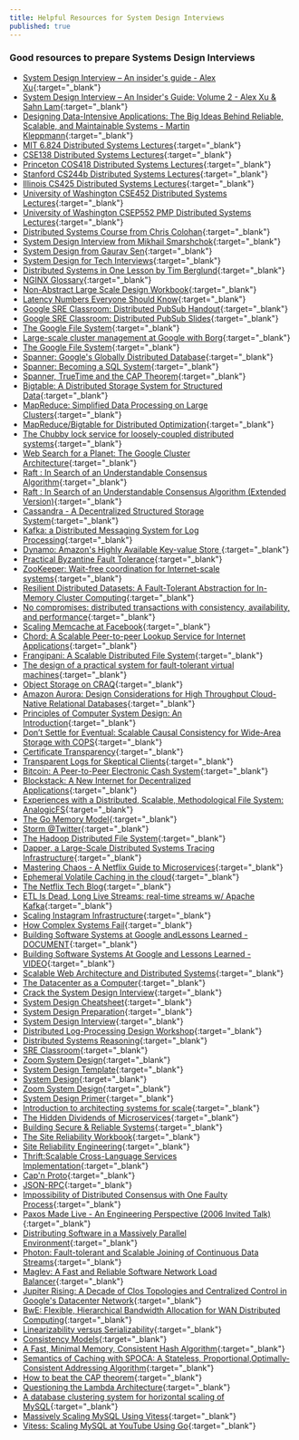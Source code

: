 ```yaml
---
title: Helpful Resources for System Design Interviews
published: true
---
```


### Good resources to prepare Systems Design Interviews
* [System Design Interview – An insider's guide - Alex Xu](https://amzn.to/3vdVLXd){:target="_blank"}
* [System Design Interview – An Insider's Guide: Volume 2 - Alex Xu & Sahn Lam](https://amzn.to/3RXzPcp){:target="_blank"}  
* [Designing Data-Intensive Applications: The Big Ideas Behind Reliable, Scalable, and Maintainable Systems - Martin Kleppmann](https://amzn.to/3veIM7w){:target="_blank"} 
* [MIT 6.824 Distributed Systems Lectures](https://www.youtube.com/playlist?list=PLrw6a1wE39_tb2fErI4-WkMbsvGQk9_UB){:target="_blank"}
* [CSE138 Distributed Systems Lectures](https://www.youtube.com/playlist?list=PLNPUF5QyWU8O0Wd8QDh9KaM1ggsxspJ31){:target="_blank"}
* [Princeton COS418 Distributed Systems Lectures](https://www.cs.princeton.edu/courses/archive/fall19/cos418/schedule.html){:target="_blank"}
* [Stanford CS244b Distributed Systems Lectures](http://www.scs.stanford.edu/20sp-cs244b/notes){:target="_blank"}
* [Illinois CS425 Distributed Systems Lectures](https://courses.engr.illinois.edu/cs425/fa2020/lectures.html){:target="_blank"}
* [University of Washington CSE452 Distributed Systems Lectures](https://courses.cs.washington.edu/courses/cse452/20wi/calendar/lecturelist.html){:target="_blank"}
* [University of Washington CSEP552 PMP Distributed Systems Lectures](https://courses.cs.washington.edu/courses/csep552/16wi){:target="_blank"}
* [Distributed Systems Course from Chris Colohan](https://www.youtube.com/playlist?list=PLOE1GTZ5ouRPbpTnrZ3Wqjamfwn_Q5Y9A){:target="_blank"}
* [System Design Interview from Mikhail Smarshchok](https://www.youtube.com/channel/UC9vLsnF6QPYuH51njmIooCQ){:target="_blank"}
* [System Design from Gaurav Sen](https://www.youtube.com/playlist?list=PLMCXHnjXnTnvo6alSjVkgxV-VH6EPyvoX){:target="_blank"}
* [System Design for Tech Interviews](https://www.hiredintech.com/courses/system-design){:target="_blank"}
* [Distributed Systems in One Lesson by Tim Berglund](https://youtu.be/Y6Ev8GIlbxc){:target="_blank"}
* [NGINX Glossary](https://www.nginx.com/resources/glossary/){:target="_blank"}
* [Non-Abstract Large Scale Design Workbook](https://static.googleusercontent.com/media/landing.google.com/en//sre/static/pdf/nalsd-workbook-a4.pdf){:target="_blank"}
* [Latency Numbers Everyone Should Know](https://static.googleusercontent.com/media/landing.google.com/en//sre/static/pdf/rule-of-thumb-latency-numbers-a4.pdf){:target="_blank"}
* [Google SRE Classroom: Distributed PubSub Handout](https://static.googleusercontent.com/media/landing.google.com/en//sre/static/pdf/nalsd-pubsub-handout-a4.pdf){:target="_blank"}
* [Google SRE Classroom: Distributed PubSub Slides](https://static.googleusercontent.com/media/landing.google.com/en//sre/static/pdf/nalsd-pubsub-slides.pdf){:target="_blank"}
* [The Google File System](https://research.google/pubs/pub51/){:target="_blank"}
* [Large-scale cluster management at Google with Borg](https://research.google/pubs/pub43438/){:target="_blank"}
* [The Google File System](https://research.google/pubs/pub51/){:target="_blank"}
* [Spanner: Google's Globally Distributed Database](https://research.google/pubs/pub44915/){:target="_blank"}
* [Spanner: Becoming a SQL System](https://research.google/pubs/pub46103/){:target="_blank"}
* [Spanner, TrueTime and the CAP Theorem](https://research.google/pubs/pub45855/){:target="_blank"}
* [Bigtable: A Distributed Storage System for Structured Data](https://research.google/pubs/pub27898/){:target="_blank"}
* [MapReduce: Simplified Data Processing on Large Clusters](https://research.google/pubs/pub62/){:target="_blank"}
* [MapReduce/Bigtable for Distributed Optimization](https://research.google/pubs/pub36948/){:target="_blank"}
* [The Chubby lock service for loosely-coupled distributed systems](https://research.google/pubs/pub27897/){:target="_blank"}
* [Web Search for a Planet: The Google Cluster Architecture](https://research.google/pubs/pub49/){:target="_blank"}
* [Raft : In Search of an Understandable Consensus Algorithm](https://web.stanford.edu/~ouster/cgi-bin/papers/raft-atc14){:target="_blank"}
* [Raft : In Search of an Understandable Consensus Algorithm (Extended Version)](https://raft.github.io/raft.pdf){:target="_blank"}
* [Cassandra - A Decentralized Structured Storage System](https://research.cs.cornell.edu/ladis2009/papers/lakshman-ladis2009.pdf){:target="_blank"}
* [Kafka: a Distributed Messaging System for Log Processing](https://cs.uwaterloo.ca/~ssalihog/courses/papers/netdb11-final12.pdf){:target="_blank"}
* [Dynamo: Amazon's Highly Available Key-value Store ](https://www.allthingsdistributed.com/files/amazon-dynamo-sosp2007.pdf){:target="_blank"}
* [Practical Byzantine Fault Tolerance](http://pmg.csail.mit.edu/papers/osdi99.pdf){:target="_blank"}
* [ZooKeeper: Wait-free coordination for Internet-scale systems](https://www.usenix.org/legacy/events/atc10/tech/full_papers/Hunt.pdf){:target="_blank"}
* [Resilient Distributed Datasets: A Fault-Tolerant Abstraction for In-Memory Cluster Computing](https://www.usenix.org/system/files/conference/nsdi12/nsdi12-final138.pdf){:target="_blank"}
* [No compromises: distributed transactions with consistency, availability, and performance](https://dl.acm.org/doi/pdf/10.1145/2815400.2815425){:target="_blank"}
* [Scaling Memcache at Facebook](https://research.fb.com/wp-content/uploads/2016/11/scaling-memcache-at-facebook.pdf){:target="_blank"}
* [Chord: A Scalable Peer-to-peer Lookup Service for Internet Applications](https://pdos.csail.mit.edu/papers/chord:sigcomm01/chord_sigcomm.pdf){:target="_blank"}
* [Frangipani: A Scalable Distributed File System](https://pdos.csail.mit.edu/6.824/papers/thekkath-frangipani.pdf){:target="_blank"}
* [The design of a practical system for fault-tolerant virtual machines](https://pdos.csail.mit.edu/6.824/papers/vm-ft.pdf){:target="_blank"}
* [Object Storage on CRAQ](https://pdos.csail.mit.edu/6.824/papers/craq.pdf){:target="_blank"}
* [Amazon Aurora: Design Considerations for High Throughput Cloud-Native Relational Databases](https://pdos.csail.mit.edu/6.824/papers/aurora.pdf){:target="_blank"}
* [Principles of Computer System Design: An Introduction](https://ocw.mit.edu/resources/res-6-004-principles-of-computer-system-design-an-introduction-spring-2009/){:target="_blank"}
* [Don’t Settle for Eventual: Scalable Causal Consistency for Wide-Area Storage with COPS](https://pdos.csail.mit.edu/6.824/papers/cops.pdf){:target="_blank"}
* [Certificate Transparency](https://www.certificate-transparency.org/){:target="_blank"}
* [Transparent Logs for Skeptical Clients](https://research.swtch.com/tlog){:target="_blank"}
* [Bitcoin: A Peer-to-Peer Electronic Cash System](https://pdos.csail.mit.edu/6.824/papers/bitcoin.pdf){:target="_blank"}
* [Blockstack: A New Internet for Decentralized Applications](https://pdos.csail.mit.edu/6.824/papers/blockstack-2017.pdf){:target="_blank"}
* [Experiences with a Distributed, Scalable, Methodological File System: AnalogicFS](https://pdos.csail.mit.edu/6.824/papers/katabi-analogicfs.pdf){:target="_blank"}
* [The Go Memory Model](https://golang.org/ref/mem){:target="_blank"}
* [Storm @Twitter](https://cs.brown.edu/courses/csci2270/archives/2015/papers/ss-storm.pdf){:target="_blank"}
* [The Hadoop Distributed File System](https://storageconference.us/2010/Papers/MSST/Shvachko.pdf){:target="_blank"}
* [Dapper, a Large-Scale Distributed Systems Tracing Infrastructure](https://research.google/pubs/pub36356/){:target="_blank"}
* [Mastering Chaos - A Netflix Guide to Microservices](https://youtu.be/CZ3wIuvmHeM){:target="_blank"}
* [Ephemeral Volatile Caching in the cloud](https://netflixtechblog.com/ephemeral-volatile-caching-in-the-cloud-8eba7b124589){:target="_blank"}
* [The Netflix Tech Blog](https://netflixtechblog.com/){:target="_blank"}
* [ETL Is Dead, Long Live Streams: real-time streams w/ Apache Kafka](https://youtu.be/I32hmY4diFY){:target="_blank"}
* [Scaling Instagram Infrastructure](https://youtu.be/hnpzNAPiC0E){:target="_blank"}
* [How Complex Systems Fail](https://how.complexsystems.fail){:target="_blank"}
* [Building Software Systems at Google andLessons Learned - DOCUMENT](https://static.googleusercontent.com/media/research.google.com/en//people/jeff/Stanford-DL-Nov-2010.pdf){:target="_blank"}
* [Building Software Systems At Google and Lessons Learned - VIDEO](https://youtu.be/modXC5IWTJI){:target="_blank"}
* [Scalable Web Architecture and Distributed Systems](http://aosabook.org/en/distsys.html){:target="_blank"}
* [The Datacenter as a Computer](https://www.morganclaypool.com/doi/pdf/10.2200/S00874ED3V01Y201809CAC046){:target="_blank"}
* [Crack the System Design Interview](https://tianpan.co/notes/2016-02-13-crack-the-system-design-interview){:target="_blank"}
* [System Design Cheatsheet](https://gist.github.com/vasanthk/485d1c25737e8e72759f){:target="_blank"}
* [System Design Preparation](https://github.com/shashank88/system_design){:target="_blank"}
* [System Design Interview](https://github.com/checkcheckzz/system-design-interview){:target="_blank"}
* [Distributed Log-Processing Design Workshop](https://www.usenix.org/sites/default/files/conference/protected-files/srecon18americas_slides_virji.pdf){:target="_blank"}
* [Distributed Systems Reasoning](https://www.usenix.org/sites/default/files/conference/protected-files/srecon18emea_slides_looney.pdf){:target="_blank"}
* [SRE Classroom](https://www.usenix.org/sites/default/files/conference/protected-files/sre19amer_slides_thomas.pdf){:target="_blank"}
* [Zoom System Design](https://medium.com/@himanishaik48/zoom-system-design-most-frequently-asked-question-in-interview-f60f6fe8d198){:target="_blank"}
* [System Design Template](https://leetcode.com/discuss/career/229177/my-system-design-template){:target="_blank"}
* [System Design](https://www.interviewbit.com/courses/system-design){:target="_blank"}
* [Zoom System Design](https://youtu.be/G32ThJakeHk){:target="_blank"}
* [System Design Primer](https://github.com/donnemartin/system-design-primer){:target="_blank"}
* [Introduction to architecting systems for scale](https://lethain.com/introduction-to-architecting-systems-for-scale){:target="_blank"}
* [The Hidden Dividends of Microservices](https://queue.acm.org/detail.cfm?id=2956643){:target="_blank"}
* [Building Secure & Reliable Systems](https://static.googleusercontent.com/media/landing.google.com/en//sre/static/pdf/Building_Secure_and_Reliable_Systems.pdf){:target="_blank"}
* [The Site Reliability Workbook](https://landing.google.com/sre/workbook/toc){:target="_blank"}
* [Site Reliability Engineering](https://landing.google.com/sre/sre-book/toc/index.html){:target="_blank"}
* [Thrift:Scalable Cross-Language Services Implementation](https://thrift.apache.org/static/files/thrift-20070401.pdf){:target="_blank"}
* [Cap'n Proto](https://capnproto.org){:target="_blank"}
* [JSON-RPC](https://www.jsonrpc.org){:target="_blank"}
* [Impossibility of Distributed Consensus with One Faulty Process](https://groups.csail.mit.edu/tds/papers/Lynch/jacm85.pdf){:target="_blank"}
* [Paxos Made Live - An Engineering Perspective (2006 Invited Talk)](https://research.google/pubs/pub33002){:target="_blank"}
* [Distributing Software in a Massively Parallel Environment](https://www.usenix.org/sites/default/files/conference/protected-files/lisa_2014_talk.pdf){:target="_blank"}
* [Photon: Fault-tolerant and Scalable Joining of Continuous Data Streams](https://research.google/pubs/pub41318){:target="_blank"}
* [Maglev: A Fast and Reliable Software Network Load Balancer](https://research.google/pubs/pub44824){:target="_blank"}
* [Jupiter Rising: A Decade of Clos Topologies and Centralized Control in Google's Datacenter Network](https://research.google/pubs/pub43837){:target="_blank"}
* [BwE: Flexible, Hierarchical Bandwidth Allocation for WAN Distributed Computing](https://research.google/pubs/pub43838){:target="_blank"}
* [Linearizability versus Serializability](http://www.bailis.org/blog/linearizability-versus-serializability){:target="_blank"}
* [Consistency Models](https://jepsen.io/consistency){:target="_blank"}
* [A Fast, Minimal Memory, Consistent Hash Algorithm](https://arxiv.org/pdf/1406.2294.pdf){:target="_blank"}
* [Semantics of Caching with SPOCA: A Stateless, Proportional,Optimally-Consistent Addressing Algorithm](https://www.usenix.org/legacy/event/atc11/tech/final_files/Chawla.pdf){:target="_blank"}
* [How to beat the CAP theorem](http://nathanmarz.com/blog/how-to-beat-the-cap-theorem.html){:target="_blank"}
* [Questioning the Lambda Architecture](https://www.oreilly.com/radar/questioning-the-lambda-architecture){:target="_blank"}
* [A database clustering system for horizontal scaling of MySQL](https://vitess.io/){:target="_blank"}
* [Massively Scaling MySQL Using Vitess](https://www.infoq.com/presentations/vitess/){:target="_blank"}
* [Vitess: Scaling MySQL at YouTube Using Go](https://www.usenix.org/conference/lisa12/vitess-scaling-mysql-youtube-using-go){:target="_blank"}
